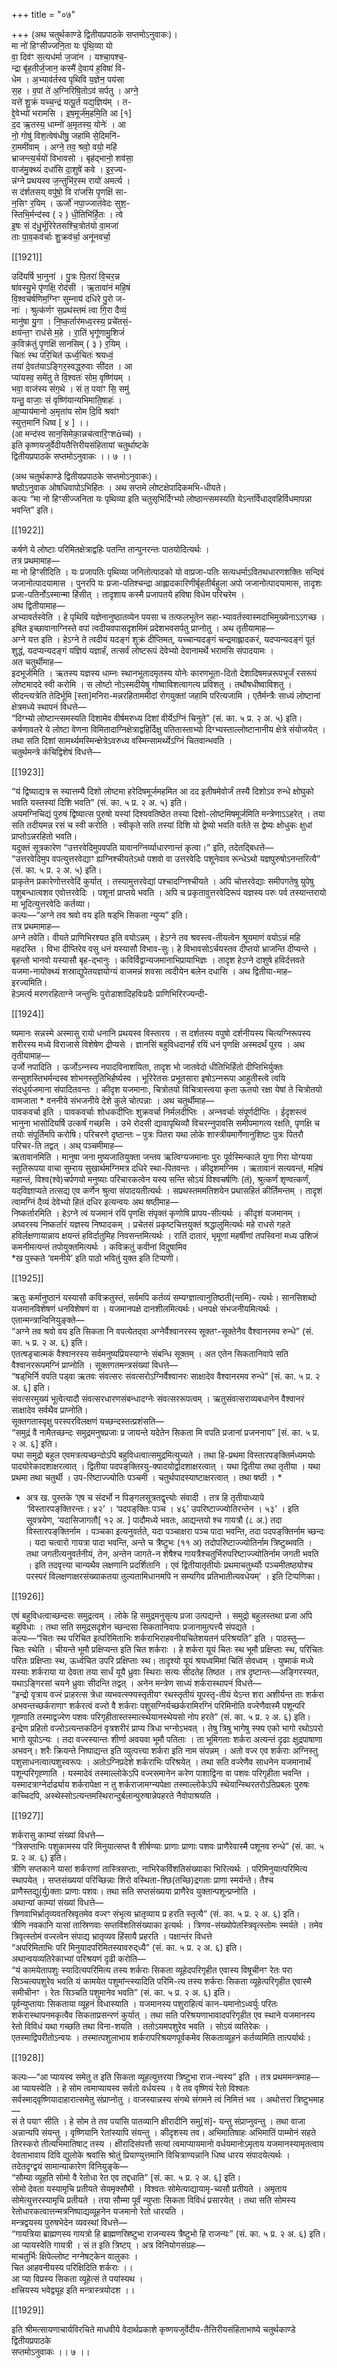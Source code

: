+++
title = "०७"

+++
(अथ चतुर्थकाण्डे द्वितीयप्रपाठके सप्तमोऽनुवाकः)।  
मा नो॑ हिꣳसीज्‍जनि॒ता यः पृ॑थि॒व्या यो  
वा॒ दिव॑ꣳ स॒त्यध॑र्मा ज॒जा॑न । यश्‍चा॒पश्‍च॒-  
न्द्रा बृ॑ह॒तीर्ज॒जान॒ कस्मै॑ दे॒वाय॑ ह॒विषा॑ वि-  
धेम । अ॒भ्याव॑र्तस्व पृथिवि य॒ज्ञेन॒ पय॑सा  
स॒ह । व॒पां ते॑ अ॒ग्निरिषि॒तोऽव॑ सर्पतु । अग्ने॒  
यत्ते॑ शु॒क्रं यच्‍च॒न्द्रं यत्पू॒र्त यद्य॒ज्ञिय॑म् । त-  
द्दे॒वेभ्यो॑ भरामसि । इष॒मूर्ज॑म॒हमि॒ति आ [१]  
द॒द ऋ॒तस्य॒ धाम्‍नो॑ अ॒मृतस्य॒ योनेः॑ । आ  
नो॒ गोषु॑ विश॒त्वेष॑धीषु॒ जहा॑मि से॒दिमनि॑-  
रा॒ममी॑वाम् । अग्ने॒ तव॒ श्रवो॒ वयो॒ महि॑  
भ्राजन्त्य॒र्चयो॑ विभावसो । बृह॑द्भानो॒ शव॑सा॒  
वाज॑मु॒क्थ्यं॑ दधा॑सि दा॒शुषे॑ कवे । इ॒र॒ज्य-  
न्न॑ग्ने प्रथयस्व ज॒न्तुभि॑र॒स्म रायो॑ अमर्त्य ।  
स द॑र्शतसय् वपु॑षो॒ वि रा॑जसि पृ॒णक्षि॑ सा-  
न॒सिꣳ र॒यिम् । ऊर्जो॑ नपा॒ज्‍जात॑वेदः सुश॒-  
स्तिभि॒र्मन्द॑स्व ( २ ) धी॒तिभि॑र्हि॒तः । त्वे  
इ॒षः सं द॑धु॒र्भूरिरेतसश्‍चि॒त्रोत॑यो वा॒मजा॑  
ताः पा॒व॒कव॑र्चाः शु॒क्रव॑र्चा॒ अनू॑नवर्चा॒

[[1921]]

उदि॑यर्षि भा॒नुना॑ । पु॒त्रः पि॒तरा॑ वि॒चर॒न्न  
षा॑वस्यु॒भे पृ॑णक्षि॒ रोद॑सी । ऋ॒तावा॑नं महि॒षं  
वि॒श्‍वच॑र्षणिम॒ग्निꣳ सुम्‍नाय॑ दधिरे पु॒रो ज-  
नाः॑ । श्रुत्क॑र्णꣳ स॒प्रथ॑स्तमं त्वा गि॒रा दैव्यं॒  
मानु॑षा यु॒गा । नि॒ष्क॒र्तार॑मध्व॒रस्य॒ प्रचे॑तसं॒-  
क्षय॑न्त॒ꣳ राध॑से म॒हे । रा॒तिं भृगू॑णामु॒शिजं॑  
क॒विक्र॑तुं पृ॒णक्षि॑ सानसिम् ( ३ ) र॒यिम् ।  
चितः॑ स्थ परि॒चित॑ ऊर्ध्व॒चितः॑ श्रयध्वं॒  
तया॑ दे॒वत॑याऽङ्गिर॒स्वद्ध्‍रुवाः सी॑दत । आ  
प्या॑यस्व॒ समे॑तु ते वि॒श्‍वतः॑ सोम॒ वृष्णि॑यम् ।  
भवा॒ वाज॑स्य संग॒थे । सं त॒ पया॑ꣳ सि॒ समु॑  
यन्तु॒ वाजाः॒ सं वृष्णि॑यान्यभिमाति॒षाहः॑ ।  
आ॒प्याय॑मानो अ॒मृता॑य सोम दि॒वि श्रवा॑ꣳ  
स्युत्त॒मानि॑ धिष्व [ ४ ] ।।  
(आ मन्द॑स्व सान॒सिमेका॒न्नच॑त्वारि॒ꣳशच्च॑) ।  
इति कृष्णयजुर्वेदीयतैत्तिरीयसंहितायां चतुर्थाष्टके  
द्वितीयप्रपाठके सप्तमोऽनुवाकः ।। ७ ।।

(अथ चतुर्थकाण्डे द्वितीयप्रपाठके सप्तमोऽनुवाकः)।  
षष्ठोऽनुवाक ओषधिवापोऽभिहितः । अथ सप्तमे लोष्टक्षेपादिकमभि-धीयते।  
कल्पः “मा नो हिꣳसीज्‍जनिता यः पृथिव्या इति चतुसृभिर्दिग्भ्यो लोष्ठान्त्समस्यति येऽन्तर्विधाद्‍‍वहिर्विधमापन्ना भवन्ति” इति।

[[1922]]

कर्षणे ये लोष्टाः परिमितक्षेत्राद्वहिः पतन्ति तान्पुनरन्तः पातयोदित्यर्थः ।  
तत्र प्रथमामाह—  
मा नो हिꣳसीदिति । यः प्रजापतिः पृथिव्या जनितोत्पादको यो वाप्रजा-पतिः सत्यधर्माऽवितथधारणशक्तिः सन्दिवं जजानोत्पादयामास । पुनरपि यः प्रजा-पतिश्चन्द्रा आह्लादकारिणीर्बृहतीर्बहुला अपो जजानोत्पादयामास, तादृशः प्रजा-पतिर्नोऽस्मान्मा हिंसीत् । तादृशाय कस्मै प्रजापतये हविषा विधेम परिचरेम ।  
अथ द्वितीयामाह—  
अभ्यावर्तस्वेति । हे पृथिवि यज्ञेनानुष्ठातव्येन पयसा च तत्फलभूतेन सहा-भ्यावर्तस्वास्मदाभिमुख्येनाऽऽगच्छ । इषित इच्छावानाग्निस्ते वपां त्वदीयवपासदृशमिमं प्रदेशभवसर्पतु प्राप्‍नोतु । अथ तृतीयामाह—  
अग्ने यत्त इति । हेऽग्ने ते त्वदीयं यदङ्गं शुक्रं दीप्‍तिमत्, यच्‍चान्यदङ्गं चन्द्रमाह्लादकरं, यदप्यन्यदङ्गं पूतं शुद्धं, यदप्यन्यदङ्गं यज्ञियं यज्ञार्हं, तत्सर्वं लोष्टरूपं देवेभ्यो देवानामर्थे भरामसि संपादयामः ।  
अत चतुर्थीमाह—  
इदभूर्जमिति । ऋतस्य यज्ञस्य धाम्‍नः स्थानभूतादमृतस्य योनेः कारणभूता-दितो देशादिषमन्नरूपभूर्जं रसरूपं लोष्टमाददे स्वी करोमि । स लोष्टो नोऽस्मदीयेषु गोष्वाविशत्वागत्य प्रविशतु । तथौषधीष्वाविशतु । सीदन्त्यत्रेति तेदिर्भूमि [स्ता]मनिरा-मन्नरहिताममीदां रोगयुक्तां जहामि परित्यजामि । एतैर्मन्त्रैः साध्यं लोष्टानां क्षेत्रमध्ये स्थापनं विधत्ते—  
“दिग्भ्यो लोष्टान्त्समस्यति दिशामेव वीर्षमरुध्य दिशां वीर्येऽग्‍निं चिनुते” (सं. का. ५ प्र. २ अ. ५) इति।  
कर्षणावतरे ये लोष्टा वेणना विमितादाग्निक्षेत्राद्वहिर्दिक्षु पतितास्ताभ्यो दिग्भ्यस्ताल्लोष्टानानीय क्षेत्रे संयोजयेत् । तथा सति दिशां सामर्थ्यमस्मिन्क्षेत्रेऽवरुध्य वस्मिन्सामर्थ्येऽग्निं चितवान्भवति ।  
चतुर्थमन्त्रे कंचिद्विशेषं विधत्ते—

[[1923]]

“यं द्विष्याद्यत्र स स्यात्तम्यै दिशो लोष्टमा हरेदिषमूर्जमहमित आ दद इतीषमेवोर्जं तस्यै दिशोऽव रुन्धे क्षोघुको भवति यस्तस्यां दिशि भवति” (सं. का. ५ प्र. २ अ. ५) इति।  
अयमग्निचिद्यं पुरुषं द्विष्यात्स पुरुषो यस्यां दिश्यवतिष्ठेत तस्या दिशो-लोष्टमिषमूर्जमिति मन्त्रेणाऽऽहरेत् । तया सति तदीयमन्न रसं च स्वी करोति । स्वीकृते सति तस्यां दिशि यो द्वेष्यो भवति वर्तते स द्वेष्यः क्षोधुकः क्षुधां प्राप्‍तोऽन्नरहितो भवति।  
यदुक्तं सूत्रकारेण “उत्तरवेदिमुपवपति यावानग्निर्व्याधारणान्तं कृत्वा।” इति, तदेतद्बिधत्ते—  
“उत्तरवेदिमुप वपत्युत्तरवेद्याꣳ ह्यग्निश्चीयतेऽथो पशवो वा उत्तरवेदिः पशूनेवाव रून्धेऽथो यज्ञपुरुषोऽनन्तरित्यै” (सं. का. ५ प्र. २ अ. ५) इति।  
प्राकृतेन प्रकारेणोत्तरवेदिं कुर्यात् । तस्यामुत्तरवेद्यां पश्चादग्निश्चीयते । अपि चोत्तरवेद्याः समीपगतेषु युपेषु पशुबन्धात्वशव एवोत्तरवेदिः । पशूनां प्राप्‍तये भवति । अपि च प्रकृतावुत्तरवेदिरूपं यज्ञस्य परुः पर्व तस्यान्तरायो मा भूदित्युत्तरवेदिः कर्तव्या।  
कल्पः—“अग्ने तव श्रवो वय इति षड्‍‍भि सिकता न्युप्य” इति।  
तत्र प्रथमामाह—  
अग्ने तवेति। वीयते प्राणिभिरश्यत इति वयोऽन्नम् । हेऽग्‍ने तव श्रवस्त्व-तीयत्वेन श्रूयमाणं वयोऽन्नं महि महदस्ति । विभा दीप्‍तिरेव वसु धनं यस्यासौ विभाव-सुः। हे विभावसोऽर्चयस्तव दीप्‍तयो भ्राजन्ति दीप्यन्ते । बृहन्तो भानवो यस्यासौ बृह-द्भानुः । कविर्विद्वान्यजमानाभिप्रायाभिज्ञः । तादृश हेऽग्ने दाशुषे हविर्दत्तवते यजमा-नायोक्थ्यं शस्राद्युपेतयज्ञयोग्यं वाजमन्नं शवसा त्वदीयेन बलेन दधासि । अथ द्वितीया-माह– इरज्यमिति।  
हेऽमर्त्य मरणरहिताग्ने जन्तुभिः पुरोडाशादिहविःप्रदैः प्राणिभिरिरज्यन्दी-

[[1924]]

ष्यमानः सन्नस्मे अस्मासु रायो धनानि प्रथयस्व विस्तारय । स दर्शतस्य वपुषो दर्शनीयस्य चित्यग्निरूपस्य शरीरस्य मध्ये विराजासे विशेषेण द्रीप्यसे । ज्ञानसिं बहुविधदानर्हं रयिं धनं पृणक्षि अस्मदर्थं पूरय । अथ तृतीयामाह—  
उर्जो नपादिति । ऊर्जोऽन्‍नस्य नपादविनाशयिता, तादृश भो जातवेदो धीतिभिर्हितो दीप्तिभिर्युक्तः सन्सुशस्तिभर्मन्दस्व शोभनस्तुतिभिर्हर्ष्यस्व । भूरिरेतसः प्रभूतसारा इषोऽन्‍नरूपा आहुतीस्त्वे त्वयि संदधुर्यजमाना संपादितवन्तः । कीदृश यजमानाः, चित्रोतयो विचित्रास्त्वया कृता ऊतयो रक्षा येषां ते चित्रोतयो वामजाता * वननीये संभजनीये देशे कुले चोत्पन्नाः । अथ चतुर्थीमाह—  
पावकवर्चा इति । पावकवर्चाः शोधकदीप्‍तिः शुक्रवर्चा निर्मलदीप्‍तिः । अन्‍‍‍‍‍‍नवर्चाः संपूर्णदीप्‍तिः । ईदृशस्त्वं भानुना भासोदियर्षि उत्कर्षं गच्छसि । उभे रोदसी द्यावापृथिव्यौ विचरन्‍नुपावसि समीपमागत्य रक्षति, पृणक्षि च तयोः संपूर्तिमपि करोषि। परिचरणे दृष्ठान्तः – पुत्रः पितरा यथा लोके शास्त्रीयमार्गेणानुशिष्टः पुत्रः पितरौ परिचर-ति तद्वत् । अथ् पञ्‍चमीमाह—  
ऋतावानमिति । मानुषा जना मुष्यजातियुक्ता जन्तव ऋत्विग्यजमानाः पुरः पूर्वस्मिन्काले युगा गिरा योग्यया स्तुतिरूपया वाचा सुम्‍राय सुखार्थमग्निमत्र दधिरे स्था-पितवन्तः । कीदृशमग्निम । ऋतावानं सत्यवन्तं, महिषं महान्तं, विश्व(श्वे)चर्पणयो मनुष्याः परिचारकत्वेन यस्य सन्ति सोऽयं विश्वचर्षणिः (तं), श्रुत्कर्णं शृण्वत्कर्णं, यद्‍‍विज्ञाप्यते तत्सद्य एव कर्णेन श्रुत्वा संपादयतीत्यर्थः । सप्रथस्तममतिशयेन प्रथासहितं कीर्तिमन्तम् । तादृशं त्वामग्निं दैव्यं देवेभ्यो हितं दधिर इत्यन्वयः अथ षष्ठीमाह—  
निष्कर्तारमिति । हेऽग्ने त्वं यजमानं रयिं पृणक्षि संपृक्तं कृणोषि प्रापय-सीत्यर्थः । कीदृशं यजमानम् । अघ्वरस्य निष्कर्तारं यज्ञस्य निष्पादकम् । प्रचेतसं प्रकृष्टचित्तयुक्तं श्रद्धालुमित्यर्थः महे राधसे गहते हविर्लक्षणायान्नाय क्षयन्तं हविर्दातुमिह निवसन्तमित्यर्थः । रातिं दातारं, भृमूणां महर्षीणां तपस्विनां मध्य उशिजं कमनीमत्यन्तं तपोयुक्तमित्यर्थः । कविक्रतुं कवीनां विदुषामिव  
*ख पुस्कते ‘वमनीये’ इति पाठो भवितुं युक्त इति टिप्पणी।

[[1925]]

ऋतुः कर्मानुष्ठानं यस्यासौ कविक्रतुस्तं, सर्वमपि कर्तव्यं सम्यग्ज्ञात्वानुतिष्ठती(न्तमि)- त्यर्थः। सानसिशब्दो यजमानविशेषणं धनविशेषणं वा । यजमानपक्षे दानशीलमित्यर्थः। धनपक्षे संभजनीयमित्यर्थः । एतान्मन्त्रान्विनियुङ्‍क्ते—  
“अग्ने तव श्रवो वय इति सिकता नि वपत्येतद्‍वा अग्नेर्वैश्वानरस्य सूक्तꣳ-सूक्तेनैव वैश्वानरमव रुन्धे” (सं. का. ५ प्र. २ अ. ६) इति।  
एतत्षडृचात्मकं वैश्वानरस्य सर्वमनुष्यप्रियस्याग्‍नेः संबन्धि सूक्तम् । अत एतेन सिकतानिवापे सति वैश्वानररूपमग्निं प्राप्नोति । सूक्तगतमन्त्रसंख्यां विधत्ते—  
“षड्‍‍भिर्नि वपति पड्‍वा ऋतवः संवत्सरः संवत्सरोऽग्निर्वैश्वानरः साक्षादेव वैश्वानरमव रुन्धे” [सं. का. ५ प्र. २ अ. ६] इति।  
संवत्सरमुख्यं भूत्वेत्यादौ संवत्सरधारणसंबन्धादग्‍नेः संवत्सररूपत्वम् । ऋतुसंवत्सराव्यबधानेन वैश्वानरं साक्षादेव सर्वथैव प्राप्नोति।  
सूक्तगतास्वृक्षु परस्परविलक्षणं यच्छन्दस्तत्प्रशंसति—  
“समुद्रं वै नामैतच्छन्दः समुद्रमनुषप्रजाः प्र जायन्ते यदेतेन सिकता मि वपति प्रजानां प्रजननाय” [सं. का. ५ प्र. २ अ. ६] इति।  
यथा समुद्रो बहुल एवमत्रत्यच्छन्दोऽपि बहुविधत्वात्समुद्रमित्युच्यते । तथा हि-प्रथमा विस्तारपङ्‍‍क्तिर्मध्यमयोः पादयोरेकादशाक्षरत्वात् । द्वितीया पदपङ्‍‍क्तिरयु-क्पादयोर्द्वादशाक्षरत्वात् । यथा द्वितीया तथा तृतीया । यथा प्रथमा तथा चतुर्थी । उप-रिष्टाज्ज्योतिः पञ्चमी । चतुर्थपादस्याष्टाक्षरत्वात् । तथा षष्ठी । *  
* अत्र ख. पुस्तके ‘एष च संदर्भो न पिङ्गलसूत्रतद्वृत्त्योः संवादी । तत्र हि तृतीयाध्याये ‘विस्तारपङ्‍‍‍क्तिरन्तः। ४२’ । ‘पदपङ्‍‍‍क्तिः पञ्च । ४६’ उपरिष्टाज्ज्योतिरन्तेन । ५३’ । इति सूवत्रयेण, ‘यदासिजागतौ[ १२ अ. ] पादौमध्ये भवतः, आद्यन्तयो श्च गायत्रौ (८ अ.) तदा विस्तारपङ्‍‍क्तिर्नाम । पञ्चका इत्यनुवर्तते, यदा पञ्‍चाक्षरा पञ्‍च पादा भवन्ति, तदा पदपङ्‍‍क्तिर्नाम च्छन्दः । यदा चत्वारो गायत्रा पादा भवन्ति, अन्ते च त्रैष्टुभः (११ अ) तदोपरिष्टाज्ज्योतिर्नाम त्रिष्टुब्भवति । तथा जगतीत्यनुवर्तनीयं, तेन, अन्तेन जागते-न शेषैश्च गायत्रैश्चतुर्भिरुपरिष्टाज्ज्योतिर्नाम जगती भवति । इति तदवृत्त्या चान्यथैव लक्षणानि प्रदर्शितानि । एवं द्वितीयातृतीयोः प्रथमाचतुर्थ्योः पञ्‍चमीतष्ठ्योश्च परस्परं विलक्षणाक्षरसंख्याकतया तुल्यतामिधानमपि न सम्यगिव प्रतिभातीत्यवधेयम्’ । इति टिप्पणिका।

[[1926]]

एषं बहुविधत्वाच्छन्दसः समुद्रत्वम् । लोके हि समुद्रमनुसृत्य प्रजा उत्पद्यन्ते । समुद्रो बहुलस्तथा प्रजा अपि बहुविधाः । तथा सति समुद्रसदृशेन च्छन्दसा सिकतानिवापः प्रजानामुत्पत्त्यै संपद्यते ।  
कल्पः—“चितः स्थ परिचित इत्परिमिताभिः शर्कराभिराहवनीयचितेशयतनं परिश्रयति” इति । पाठस्तु—  
चितः स्थेति । चीयन्ते भूमौ प्रक्षिप्यन्त इति चित शर्कराः । हे शर्करा यूयं चितः स्थ भूमौ प्रक्षिप्ताः स्थ, परिचितः परितः प्रक्षिप्ताः स्थ, ऊर्ध्वचित उपरि प्रक्षिप्‍ताः स्थ। तादृश्यो यूयं श्रयध्वमिमां चितिं सेवध्वम् । युष्माकं मध्ये यस्याः शर्कराया या देवता तया सार्धं यूयै ध्रुवाः स्थिराः सत्यः सीदतेह तिष्ठत । तत्र दृष्टान्तः—अङ्गिरस्यत, यथाऽङ्गिरसां चयने ध्रुवाः सीदन्ति तद्वत् । अनेन मन्त्रेण साध्यं शर्करास्थापनं विधत्ते—  
“इन्द्रो वृत्राय वज्‍रं प्राहरत्स त्रेधा व्यभवत्स्फ्यस्तृतीयꣳ रथस्तृतीयं यूपस्तृ-तीयं येऽन्त शरा अशीर्यन्त ताः शर्करा अभवन्तच्छर्कराणाꣳ शर्करत्वं वज्‍रो वै शर्कराः पशुसग्निर्यच्छर्करामिरग्‍निं परिमिनोति वज्‍रेणैवास्मै पशून्परि गृह्‍णाति तस्माद्वज्‍रेण पशवः परिगृहीतास्तस्मात्स्थेयानस्थेयसो नोप हरते” (सं. का. ५ प्र. २ अ. ६) इति।  
इन्द्रेण प्रहितो वज्‍रोऽत्यन्तकठिनं वृत्रशरीरं प्राप्य त्रिधा भग्‍नोऽभवत् । तेषु त्रिषु भागेषु स्फ्य एको भागो रथोऽपरो भागो यूपोऽन्यः । तदा वज्‍रस्यान्तः शीर्णा अवयवा भूमौ पतिताः । ता भूमिगताः शर्करा अत्यन्तं दृढाः क्षुद्रपाषाणा अभवन्। शरैः क्रियन्ते निष्पाद्यन्त इति व्युत्पत्त्या शर्करा इति नाम संपन्नम् । अतो वज्‍र एव शर्कराः अग्निस्तु पशुसाधनत्वात्पशुस्वरूपः । अतोऽग्‍निप्रदेशे शर्कराभिः परिश्रयेत् । तथा सति वज्‍रेणैव साधनेन यजमानार्थं पशून्परिगृह्‍णाति । यस्मादेवं तस्माल्लोकेऽपि वज्‍रसमानेन करेण पाशाद्विना वा पशवः परिगृहीता भवन्ति । यस्मादत्राग्‍नेर्दार्ढ्याय शर्करापेक्षा न तु शर्कराजामग्न्यपेक्षा तस्माल्लोकेऽपि स्थेयान्स्थिरतरोऽतिप्रबलः पुरुषः कच्चिदपि, अस्थेस्सोऽत्यन्तमस्थिरान्दुर्बलान्पुरुषान्नेपहरते नैवोपाश्रयति ।

[[1927]]

शर्करासु काम्यां संख्यां विधत्ते—  
“त्रिसप्ताभिः पशुकामस्य परि मिनुयात्सप्‍त वै शीर्षण्याः प्राणाः प्राणाः पशवः प्राणैरेवास्मै पशूनव रुन्धे” (सं. का. ५ प्र. २ अ. ६) इति।  
त्रीणि सप्‍तकाने यासां शर्कराणां तास्त्रिसप्‍ताः, नाभिरेकर्विशतिसंख्याका भिरित्यर्थः । परिमिनुयात्परिमित्य स्थापयेत् । सप्‍तसंख्ययां परिच्छिन्नाः शिरो वस्थिता-श्छि(तच्छि)द्रगताः प्राणा स्मर्यन्ते। तैश्च प्राणैस्तद्यु(र्यु)क्ताः प्राणाः पशवः। तथा सति सप्‍तसंख्यया प्राणैरेव युक्तान्पशून्प्रप्‍नोति ।  
अथान्यां काम्यां संख्यां विधत्ते—  
त्रिणवाभिर्भ्रातृव्यवतस्रिवृतमेव वज्‍रꣳ संभृत्य भ्रातृव्याय प्र हरति स्तृत्यै” (सं. का. ५ प्र. २ अ. ६) इति।  
त्रीणि नवकानि यासां तास्रिणवाः सप्‍तविंशतिसंख्याका इत्यर्थः । त्रिणव-संख्योपेतस्त्रिवृत्स्तोमः स्मर्यते । तमेव त्रिवृत्स्तोमं वज्‍रत्वेन संपाद्य भ्रातृव्यव हिंसायै प्रहरति । पक्षान्तंर विधत्ते  
“अपरिमिताभिः परि मिनुयादपरिमितस्यावरुद्‍ध्यै” (सं. का. ५ प्र. २ अ. ६) इति।  
अथान्वयव्यतिरेकाभ्यां परिश्रयणं दृढी करोति—  
“यं कामयेतापशुः स्यादित्यपरिमित्य तस्य शर्कराः सिकता व्यूहेदपरिगृहीत एवास्य विषूचीनꣳ रेतः परा सिञ्चत्यपशुरेव भवति यं कामयेत पशुमांन्त्स्यादिति परिमि-त्य तस्य शर्कराः सिकता व्यूहेत्परिगृहीत एवास्मै समीचीनꣳ । रेतः सिञ्चति पशुमानेव भवति” (सं. का. ५ प्र. २ अ. ६) इति।  
पूर्वन्युप्‍तायाः सिकताया व्यूहनं विधास्याति । यजमानस्य पशुराहित्यं कान-यमानोऽध्वर्युः परितः शर्करास्थापनमकृत्वैव सिकताप्रसन्‍रणं कुर्यात् । तथा सति परिश्रयणाभावादपरिगृहीत एव स्थाने यजमानस्य रेतो विविधं यथा गच्छति तथा विना-शयति । ततोऽयमपशुरेव भवति । सोऽयं व्यतिरेकः । एतस्माद्विपरीतोऽन्वयः । तस्मात्पशुलाभाय शर्करापरिश्रयणपूर्वकमेव सिकताव्यूहनं कर्तव्यमिति तात्पर्यार्थः।

[[1928]]

कल्पः—“आ प्यायस्व समेतु त इति सिकता व्यूहत्युत्तरया त्रिष्टुभा राज-न्यस्य” इति । तत्र प्रथममन्त्रमाह—  
आ प्यायस्वेति । हे सोम त्वमाप्यायस्व सर्वतो वर्धयस्य । वे तव वृष्णियं रेतो विश्वतः सर्वस्माद्‍वृष्णियादाहारात्समेतु संप्राप्‍नोतु । वाजस्यान्नस्य संगथे संगमने त्वं निमित्तं भव । अथोत्तरां त्रिष्टुभमाह—  
सं ते पयाꣳ सीति । हे सोम ते तव पयांसि पातव्यानि क्षीरादीनि समु[सं]- यन्तु संप्राप्‍नुवन्तु । तथा वाजा अन्नान्यपि संयन्तु । वृष्णियानि रेतांस्यापि संयन्तु । कीदृशस्य तव। अभिमातिषाहः अभिमातिं पाम्मोनं सहते तिरस्करो तीत्यभिमातिषाट् तस्य । क्षीरादिसंपत्तौ सत्यां त्वमाप्यायमानो वर्धयमानोऽमृताय यजमानस्यामृतत्वाय देवताभावाय दिवि द्युलोके श्रवांसि श्रोतुं प्रियाण्युत्तमानि विचित्राण्यन्नानि धिष्व धारय संपादयेत्यर्थः ।  
तदेतदृग्द्वयं सामान्याकारेण विनियुङ्के—  
“सौम्या व्यूहति सोमो वै रेतोधा रेत एव तद्दधाति” [सं. का. ५ प्र. २ अ. ६] इति।  
सोमो देवता यस्यामृचि प्रतीयते सेयमृक्सौमी । विश्वतः सोमेत्याद्यायामृ-च्यसौ प्रतीयते । अमृताय सोमेत्युत्तरस्यामृचि प्रतीयते । तया सौम्मा पूर्वं न्युप्‍ताः सिकता विविधं प्रसारयेत् । तथा सति सोमस्य रेतोधारकत्वात्तन्मत्रनिष्पाद्यव्यूहनेन यजमानो रेतो धारयति ।  
मन्त्रद्वयस्य पुरुषभेदेन व्यवस्थां विधत्ते—  
“गायत्रिया ब्राह्मणस्य गायत्रो हि ब्राह्मणस्रिष्टुभा राजन्यस्य त्रैष्टुभो हि राजन्यः” (सं. का. ५ प्र. २ अ. ६) इति।  
आ प्यायस्वेति गायत्री । सं त इति त्रिष्टप् । अत्र विनियोगसंग्रहः—  
माचतुर्भिः क्षिपेल्लोष्ट नग्नेषट्‍केन वालुकाः ।  
चित आहवनीयस्य परिक्षिदिति शर्कराः ।।  
आ प्या विप्रस्य सिकता व्यूहेत्सं ते पयांस्यथ ।  
क्षत्त्रियस्य भवेद्व्यूह इति मन्त्रास्त्रयोदश ।।

[[1929]]

इति श्रीमत्सायणाचार्यविरचिते माधवीये वेदार्थप्रकाशे कृष्णयजुर्वेदीय-तैत्तिरीयसंहिताभाष्ये चतुर्थकाण्डे द्वितीयप्रपाठके  
सप्तमोऽनुवाकः ।। ७ ।।

